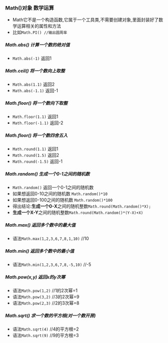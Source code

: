 ### Math()对象  数学运算
- Math它不是一个构造函数,它属于一个工具类,不需要创建对象,里面封装好了数学运算相关的属性和方法
- 比如`Math.PI() //输出圆周率`
##### Math.abs() 计算一个数的绝对值
- `Math.abs(-1)` 返回1 
##### Math.ceil() 将一个数向上取整
- `Math.abs(1.1)` 返回2
- `Math.abs(-1.1)` 返回-1
##### Math.floor() 将一个数向下取整
- `Math.floor(1.1)` 返回1
- `Math.floor(-1.1)` 返回-2
##### Math.floor() 将一个数四舍五入
- `Math.round(1.1)` 返回1
- `Math.round(1.5)` 返回2
- `Math.round(-1.5)` 返回-1
##### Math.random() 生成一个0-1之间的随机数
- `Math.random()`  返回一个0-1之间的随机数
- 如果想返回0-10之间的随机数 `Math.random()*10`
- 如果想返回0-100之间的随机数 `Math.random()*100`
- 得出结论:**生成一个0-X**之间的随机整数`Math.round(Math.random()*X);`
- **生成一个X-Y**之间的随机整数`Math.round(Math.random()*(Y-X)+X)`

##### Math.max() 返回多个数中的最大值
- 语法`Math.max(1,2,3,6,7,8,1,10)`     //10
##### Math.min() 返回多个数中的最小值
- 语法`Math.min(1,2,3,6,7,8,-5,10)`     //-5
##### Math.pow(x,y) 返回x的y次幂
- 语法`Math.pow(1,2)`   //1的2次幂=1
- 语法`Math.pow(3,2)`   //3的2次幂=9
- 语法`Math.pow(2,3)`   //2的3次幂=8
##### Math.sqrt() 求一个数的平方根(对一个数开房)
- 语法`Math.sqrt(4)`   //4的平方根=2
- 语法`Math.sqrt(9)`   //9的平方根=3